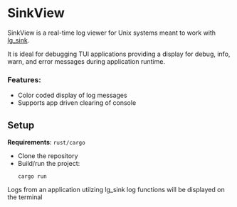 # SinkView

SinkView is a real-time log viewer for Unix systems meant to work with [lg_sink](https://github.com/aj-thomas-8/lg_sink).

It is ideal for debugging TUI applications providing a display for debug, info, warn, and error messages during application runtime.

### Features:
- Color coded display of log messages
- Supports app driven clearing of console

## Setup
__Requirements__: `rust/cargo`
- Clone the repository
- Build/run the project:
  ```
  cargo run
  ```
Logs from an application utilzing lg_sink log functions will be displayed on the terminal 
